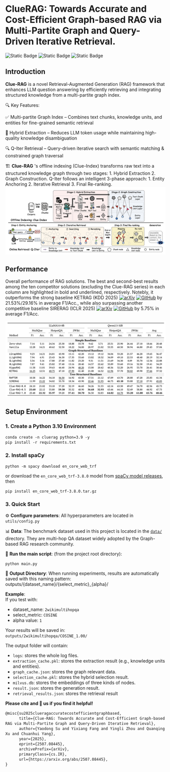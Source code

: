 
# ClueRAG: Towards Accurate and Cost-Efficient Graph-based RAG via Multi-Partite Graph and Query-Driven Iterative Retrieval.

![Static Badge](https://img.shields.io/badge/LLM-red)
![Static Badge](https://img.shields.io/badge/Graph_RAG-red)
![Static Badge](https://img.shields.io/badge/Document_QA-green)

## Introduction 

**​Clue-RAG​**​ is a novel ​​Retrieval-Augmented Generation (RAG)​​ framework that enhances LLM question answering by efficiently retrieving and integrating structured knowledge from a ​​multi-partite graph index​​.

🔍 ​​Key Features​​:

✅ ​​Multi-partite Graph Index​​ – Combines ​​text chunks, knowledge units, and entities​​ for fine-grained semantic retrieval

🚀 ​​Hybrid Extraction​​ – Reduces LLM token usage while maintaining high-quality knowledge disambiguation

🔍 ​​Q-Iter Retrieval​​ – Query-driven iterative search with ​​semantic matching & constrained graph traversal​​

🏗️ **Clue-RAG** 's ​​offline indexing​​ (Clue-Index) transforms raw text into a structured knowledge graph through two stages: 1.
​​Hybrid Extraction​​ 2. Graph Construction​​. Q-Iter follows an intelligent 3-phase approach: 1. Entity Anchoring 2. Iterative Retrieval 3. Final Re-ranking.
![Offline Indexing](./fig/image.png)  

## Performance 

Overall performance of RAG solutions. The best and second-best results among the ten competitor solutions (excluding
the Clue-RAG series) in each column are highlighted in bold and underlined, respectively. Notebly, it outperforms the strong
baseline KETRAG (KDD 2025) [![arXiv](https://img.shields.io/badge/arXiv-2401.18059-b31b1b.svg)](https://arxiv.org/abs/2502.09304) [![GitHub](https://img.shields.io/badge/GitHub-100000?style=for-the-badge&logo=github&logoColor=white)](https://github.com/waetr/KET-RAG) by 21.53%/29.16% in average F1/Acc., while also surpassing
another competitive baseline SIRERAG (ICLR 2025) [![arXiv](https://img.shields.io/badge/arXiv-2401.18059-b31b1b.svg)](https://arxiv.org/abs/2412.06206) [![GitHub](https://img.shields.io/badge/GitHub-100000?style=for-the-badge&logo=github&logoColor=white)](https://github.com/SalesforceAIResearch/SiReRAG) by 5.75% in average F1/Acc.

![Performance](./fig/table.png)  

## Setup Environment

### 1. Create a Python 3.10 Environment

```
conda create -n cluerag python=3.9 -y
pip install -r requirements.txt
```

### 2. Install spaCy

```
python -m spacy download en_core_web_trf
```
or download the `en_core_web_trf-3.8.0` model from [spaCy model releases](https://github.com/explosion/spacy-models/releases/download/en_core_web_trf-3.8.0/en_core_web_trf-3.8.0.tar.gz), then 

```
pip install en_core_web_trf-3.8.0.tar.gz
```

### 3. Quick Start

⚙️ **Configure parameters**: All hyperparameters are located in `utils/config.py`

📊 **Data**: The benchmark dataset used in this project is located in the [`data/`](./data) directory. They are multi-hop QA dataset widely adopted by the Graph-based RAG research community. 

🚀 **Run the main script**: (from the project root directory):
```
python main.py
```

📂 **Output Directory**: When running experiments, results are automatically saved with this naming pattern: outputs/{dataset_name}/{select_metric}_{alpha}/

**Example**:  
If you test with:
- dataset_name: `2wikimultihopqa`  
- select_metric: `COSINE`  
- alpha value: `1`  

Your results will be saved in:  
`outputs/2wikimultihopqa/COSINE_1.00/`

The output folder will contain:
- `logs`: stores the whole log files.
- `extraction_cache.pkl`: stores the extraction result (e.g., knowledge units and entities).
- `graph_cache.json`: stores the graph relevant data.
- `selection_cache.pkl`: stores the hybrid selection result.
- `milvus.db`: stores the embeddings of three kinds of nodes.
- `result.json`: stores the generation result.
- `retrieval_results.json`: stores the retrieval result

**Please cite and 🌟 us if you find it helpful!**
```
@misc{su2025clueragaccuratecostefficientgraphbased,
      title={Clue-RAG: Towards Accurate and Cost-Efficient Graph-based RAG via Multi-Partite Graph and Query-Driven Iterative Retrieval}, 
      author={Yaodong Su and Yixiang Fang and Yingli Zhou and Quanqing Xu and Chuanhui Yang},
      year={2025},
      eprint={2507.08445},
      archivePrefix={arXiv},
      primaryClass={cs.IR},
      url={https://arxiv.org/abs/2507.08445}, 
}
```

